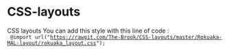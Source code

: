 # CSS-layouts
CSS layouts
You can add this style with this line of code :
<br>
<code>
@import url("https://rawgit.com/The-Brook/CSS-layouts/master/Rokuaka-MAL-layout/rokuaka_layout.css");
</code>
